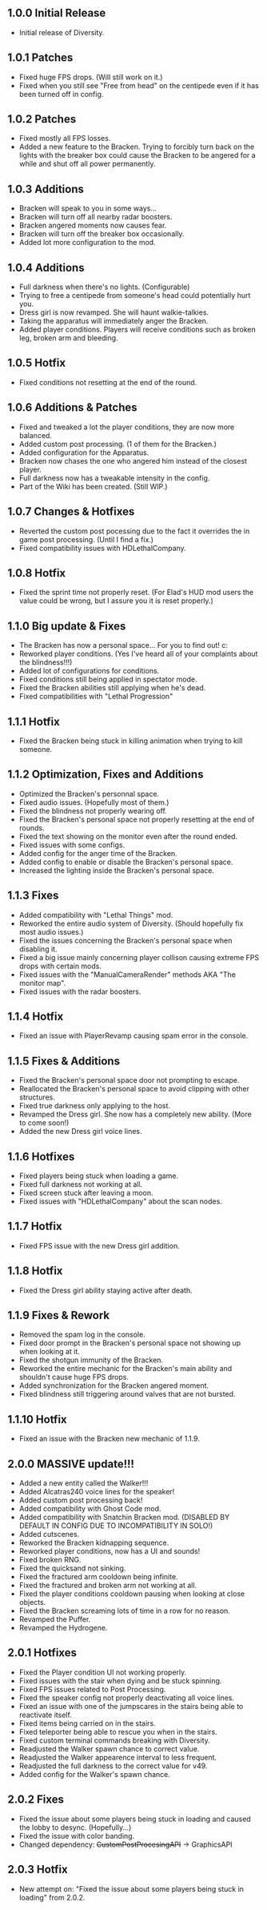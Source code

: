 ## 1.0.0 Initial Release
- Initial release of Diversity.

## 1.0.1 Patches
- Fixed huge FPS drops. (Will still work on it.)
- Fixed when you still see "Free from head" on the centipede even if it has been turned off in config.

## 1.0.2 Patches
- Fixed mostly all FPS losses.
- Added a new feature to the Bracken. Trying to forcibly turn back on the lights with the breaker box could cause the Bracken to be angered for a while and shut off all power permanently.

## 1.0.3 Additions
- Bracken will speak to you in some ways...
- Bracken will turn off all nearby radar boosters.
- Bracken angered moments now causes fear.
- Bracken will turn off the breaker box occasionally.
- Added lot more configuration to the mod.

## 1.0.4 Additions
- Full darkness when there's no lights. (Configurable)
- Trying to free a centipede from someone's head could potentially hurt you.
- Dress girl is now revamped. She will haunt walkie-talkies.
- Taking the apparatus will immediately anger the Bracken.
- Added player conditions. Players will receive conditions such as broken leg, broken arm and bleeding.

## 1.0.5 Hotfix
- Fixed conditions not resetting at the end of the round.

## 1.0.6 Additions & Patches
- Fixed and tweaked a lot the player conditions, they are now more balanced.
- Added custom post processing. (1 of them for the Bracken.)
- Added configuration for the Apparatus.
- Bracken now chases the one who angered him instead of the closest player.
- Full darkness now has a tweakable intensity in the config.
- Part of the Wiki has been created. (Still WIP.)

## 1.0.7 Changes & Hotfixes
- Reverted the custom post pocessing due to the fact it overrides the in game post processing. (Until I find a fix.)
- Fixed compatibility issues with HDLethalCompany.

## 1.0.8 Hotfix
- Fixed the sprint time not properly reset. (For Elad's HUD mod users the value could be wrong, but I assure you it is reset properly.)

## 1.1.0 Big update & Fixes
- The Bracken has now a personal space... For you to find out! c:
- Reworked player conditions. (Yes I've heard all of your complaints about the blindness!!!)
- Added lot of configurations for conditions.
- Fixed conditions still being applied in spectator mode.
- Fixed the Bracken abilities still applying when he's dead.
- Fixed compatibilities with "Lethal Progression"

## 1.1.1 Hotfix
- Fixed the Bracken being stuck in killing animation when trying to kill someone.

## 1.1.2 Optimization, Fixes and Additions
- Optimized the Bracken's personnal space.
- Fixed audio issues. (Hopefully most of them.)
- Fixed the blindness not properly wearing off.
- Fixed the Bracken's personal space not properly resetting at the end of rounds.
- Fixed the text showing on the monitor even after the round ended.
- Fixed issues with some configs.
- Added config for the anger time of the Bracken.
- Added config to enable or disable the Bracken's personal space.
- Increased the lighting inside the Bracken's personal space.

## 1.1.3 Fixes
- Added compatibility with "Lethal Things" mod.
- Reworked the entire audio system of Diversity. (Should hopefully fix most audio issues.)
- Fixed the issues concerning the Bracken's personal space when disabling it.
- Fixed a big issue mainly concerning player collison causing extreme FPS drops with certain mods.
- Fixed issues with the "ManualCameraRender" methods AKA "The monitor map".
- Fixed issues with the radar boosters.

## 1.1.4 Hotfix
- Fixed an issue with PlayerRevamp causing spam error in the console.

## 1.1.5 Fixes & Additions
- Fixed the Bracken's personal space door not prompting to escape.
- Reallocated the Bracken's personal space to avoid clipping with other structures.
- Fixed true darkness only applying to the host.
- Revamped the Dress girl. She now has a completely new ability. (More to come soon!)
- Added the new Dress girl voice lines.

## 1.1.6 Hotfixes
- Fixed players being stuck when loading a game.
- Fixed full darkness not working at all.
- Fixed screen stuck after leaving a moon.
- Fixed issues with "HDLethalCompany" about the scan nodes.

## 1.1.7 Hotfix
- Fixed FPS issue with the new Dress girl addition.

## 1.1.8 Hotfix
- Fixed the Dress girl ability staying active after death.

## 1.1.9 Fixes & Rework
- Removed the spam log in the console.
- Fixed door prompt in the Bracken's personal space not showing up when looking at it.
- Fixed the shotgun immunity of the Bracken.
- Reworked the entire mechanic for the Bracken's main ability and shouldn't cause huge FPS drops.
- Added synchronization for the Bracken angered moment.
- Fixed blindness still triggering around valves that are not bursted.

## 1.1.10 Hotfix
- Fixed an issue with the Bracken new mechanic of 1.1.9.

## 2.0.0 MASSIVE update!!!
- Added a new entity called the Walker!!!
- Added Alcatras240 voice lines for the speaker!
- Added custom post processing back!
- Added compatibility with Ghost Code mod.
- Added compatibility with Snatchin Bracken mod. (DISABLED BY DEFAULT IN CONFIG DUE TO INCOMPATIBILITY IN SOLO!)
- Added cutscenes.
- Reworked the Bracken kidnapping sequence.
- Reworked player conditions, now has a UI and sounds!
- Fixed broken RNG.
- Fixed the quicksand not sinking.
- Fixed the fractured arm cooldown being infinite.
- Fixed the fractured and broken arm not working at all.
- Fixed the player conditions cooldown pausing when looking at close objects.
- Fixed the Bracken screaming lots of time in a row for no reason.
- Revamped the Puffer.
- Revamped the Hydrogene.

## 2.0.1 Hotfixes
- Fixed the Player condition UI not working properly.
- Fixed issues with the stair when dying and be stuck spinning.
- Fixed FPS issues related to Post Processing.
- Fixed the speaker config not properly deactivating all voice lines.
- Fixed an issue with one of the jumpscares in the stairs being able to reactivate itself.
- Fixed items being carried on in the stairs.
- Fixed teleporter being able to rescue you when in the stairs.
- Fixed custom terminal commands breaking with Diversity.
- Readjusted the Walker spawn chance to correct value.
- Readjusted the Walker appearence interval to less frequent.
- Readjusted the full darkness to the correct value for v49.
- Added config for the Walker's spawn chance.

## 2.0.2 Fixes
- Fixed the issue about some players being stuck in loading and caused the lobby to desync. (Hopefully...)
- Fixed the issue with color banding.
- Changed dependency: ~~CustomPostProcesingAPI~~ -> GraphicsAPI

## 2.0.3 Hotfix
- New attempt on: "Fixed the issue about some players being stuck in loading" from 2.0.2.